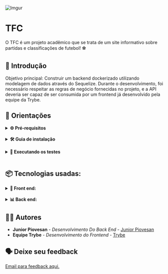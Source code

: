 ![Imgur](https://i.imgur.com/05uP1c8.png)

# TFC

O TFC é um projeto acadêmico que se trata de um site informativo sobre partidas e classificações de futebol! ⚽️


## 🚀 Introdução

Objetivo principal: Construir um backend dockerizado utilizando modelagem de dados através do Sequelize. Durante o desenvolvimento, foi necessário respeitar as regras de negócio fornecidas no projeto, e a API deveria ser capaz de ser consumida por um frontend já desenvolvido pela equipe da Trybe.

## 🧭 Orientações

<details>
    <summary><strong> ⚙️ Pré-requisitos </strong></summary>
    O node deve ter versão igual ou superior à 16.14.0 LTS
    Rode os comandos abaixo para instalar a versão correta de node e usá-la:

   ```bash
   
    nvm install 16.14 --lts

   ```

   ```bash
   
    nvm use 16.14

   ```

   ```bash

    nvm alias default 16.14

   ```
   

</details>

</br>

<details>
    <summary><strong> 🛠️ Guia de instalação</strong></summary>
    1. Para começar, certifique-se de instalar as dependências necessárias (front end e back end),
    na raiz do projeto, execute o seguinte comando:

   ```bash

    npm run install:apps

   ```
   2. Rodando o projeto com Docker:
   - Para subir os containers (Front e Back) de uma só vez rode o seguinte comando:
   ```bash

   npm run compose:up

   ```
   Após os containers subirem a aplicação Front End estará disponivel:
    [Aqui](http://localhost:3000/leaderboard)

   Após os containers subirem a aplicação Back End estará disponivel:
    [Aqui](http://localhost:3001/)
    


</details>

</br>

<details>
    <summary><strong> 🧪 Executando os testes </strong></summary>
  Para rodar os testes é necessário estar no diretório ' /app/backend '.

  Para rodar os testes digite o seguinte comando:

   ```bash

    npm run test

   ```

  Para verificar a cobertura dos testes rode o seguinte comando:

   ```bash

    npm run test:coverage

   ```

</details>

</br>

## 📦 Tecnologias usadas:

<details>

<summary><strong> 📱 Front end: </strong></summary>

**Desenvolvido pela Equipe Trybe.**

</details>

</br>

<details>

<summary><strong> 📊 Back end: </strong></summary>
</br>

 ![TypeScript](https://img.shields.io/badge/typescript-%23007ACC.svg?style=for-the-badge&logo=typescript&logoColor=white)
 ![NodeJS](https://img.shields.io/badge/node.js-6DA55F?style=for-the-badge&logo=node.js&logoColor=white)
 ![Express.js](https://img.shields.io/badge/express.js-%23404d59.svg?style=for-the-badge&logo=express&logoColor=%2361DAFB)
 ![Sequelize](https://img.shields.io/badge/Sequelize-52B0E7?style=for-the-badge&logo=Sequelize&logoColor=white)

 ![JWT](https://img.shields.io/badge/JWT-black?style=for-the-badge&logo=JSON%20web%20tokens)
 ![Mocha](https://img.shields.io/badge/-mocha-%238D6748?style=for-the-badge&logo=mocha&logoColor=white)
 ![MySQL](https://img.shields.io/badge/mysql-4479A1.svg?style=for-the-badge&logo=mysql&logoColor=white)
 ![Docker](https://img.shields.io/badge/docker-%230db7ed.svg?style=for-the-badge&logo=docker&logoColor=white)
 ![ESLint](https://img.shields.io/badge/ESLint-4B3263?style=for-the-badge&logo=eslint&logoColor=white)

</details>

## 🧑‍🔧 Autores

* **Junior Piovesan** - *Desenvolvimento Do Back End* - [Junior Piovesan](https://www.linkedin.com/in/junior-piovesan-silva/)
* **Equipe Trybe** - *Desenvolvimento do Frontend* - [Trybe](https://www.linkedin.com/school/betrybe/)


## 🗣 Deixe seu feedback

   <a href="mailto:juniorpiovesan3022@gmail.com">Email para feedback aqui.</a>
